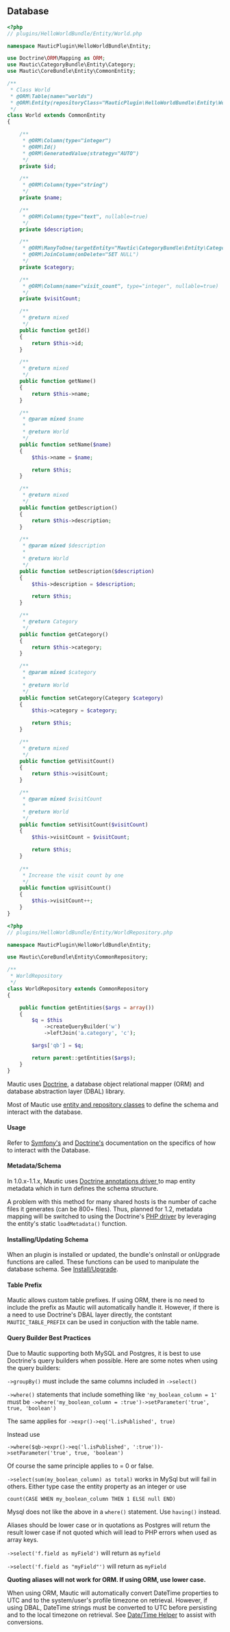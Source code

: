 ## Database

```php
<?php
// plugins/HelloWorldBundle/Entity/World.php

namespace MauticPlugin\HelloWorldBundle\Entity;

use Doctrine\ORM\Mapping as ORM;
use Mautic\CategoryBundle\Entity\Category;
use Mautic\CoreBundle\Entity\CommonEntity;

/**
 * Class World
 * @ORM\Table(name="worlds")
 * @ORM\Entity(repositoryClass="MauticPlugin\HelloWorldBundle\Entity\WorldRepository")
 */
class World extends CommonEntity
{

    /**
     * @ORM\Column(type="integer")
     * @ORM\Id()
     * @ORM\GeneratedValue(strategy="AUTO")
     */
    private $id;

    /**
     * @ORM\Column(type="string")
     */
    private $name;

    /**
     * @ORM\Column(type="text", nullable=true)
     */
    private $description;

    /**
     * @ORM\ManyToOne(targetEntity="Mautic\CategoryBundle\Entity\Category")
     * @ORM\JoinColumn(onDelete="SET NULL")
     */
    private $category;

    /**
     * @ORM\Column(name="visit_count", type="integer", nullable=true)
     */
    private $visitCount;

    /**
     * @return mixed
     */
    public function getId()
    {
        return $this->id;
    }

    /**
     * @return mixed
     */
    public function getName()
    {
        return $this->name;
    }

    /**
     * @param mixed $name
     *
     * @return World
     */
    public function setName($name)
    {
        $this->name = $name;

        return $this;
    }

    /**
     * @return mixed
     */
    public function getDescription()
    {
        return $this->description;
    }

    /**
     * @param mixed $description
     *
     * @return World
     */
    public function setDescription($description)
    {
        $this->description = $description;

        return $this;
    }

    /**
     * @return Category
     */
    public function getCategory()
    {
        return $this->category;
    }

    /**
     * @param mixed $category
     *
     * @return World
     */
    public function setCategory(Category $category)
    {
        $this->category = $category;

        return $this;
    }

    /**
     * @return mixed
     */
    public function getVisitCount()
    {
        return $this->visitCount;
    }

    /**
     * @param mixed $visitCount
     *
     * @return World
     */
    public function setVisitCount($visitCount)
    {
        $this->visitCount = $visitCount;

        return $this;
    }
    
    /**
     * Increase the visit count by one
     */
    public function upVisitCount()
    {
        $this->visitCount++;
    }
}
```

```php
<?php
// plugins/HelloWorldBundle/Entity/WorldRepository.php

namespace MauticPlugin\HelloWorldBundle\Entity;

use Mautic\CoreBundle\Entity\CommonRepository;

/**
 * WorldRepository
 */
class WorldRepository extends CommonRepository
{

    public function getEntities($args = array())
    {
        $q = $this
            ->createQueryBuilder('w')
            ->leftJoin('a.category', 'c');

        $args['qb'] = $q;

        return parent::getEntities($args);
    }
}
```

Mautic uses [Doctrine](#http://doctrine-orm.readthedocs.org/en/latest/), a database object relational mapper (ORM) and database abstraction layer (DBAL) library.

Most of Mautic use [entity and repository classes](http://symfony.com/doc/current/book/doctrine.html#creating-an-entity-class) to define the schema and interact with the database.

#### Usage
Refer to [Symfony's](http://symfony.com/doc/current/book/doctrine.html) and [Doctrine's](http://doctrine-orm.readthedocs.org/en/latest) documentation on the specifics of how to interact with the Database.

#### Metadata/Schema
In 1.0.x-1.1.x, Mautic uses [Doctrine annotations driver ](#http://doctrine-orm.readthedocs.org/en/latest/reference/basic-mapping.html) to map entity metadata which in turn defines the schema structure.

<aside class="warning">
A problem with this method for many shared hosts is the number of cache files it generates (can be 800+ files). Thus, planned for 1.2, metadata mapping will be switched to using the Doctrine's <a href="http://doctrine-orm.readthedocs.org/en/latest/reference/php-mapping.html#static-function" target="_new">PHP driver</a> by leveraging the entity's static <code>loadMetadata()</code> function.
</aside>

#### Installing/Updating Schema
When an plugin is installed or updated, the bundle's onInstall or onUpgrade functions are called.  These functions can be used to manipulate the database schema. See [Install/Upgrade](#install/upgrade).

#### Table Prefix
Mautic allows custom table prefixes.  If using ORM, there is no need to include the prefix as Mautic will automatically handle it.  However, if there is a need to use Doctrine's DBAL layer directly, the contstant `MAUTIC_TABLE_PREFIX` can be used in conjuction with the table name.

#### Query Builder Best Practices

Due to Mautic supporting both MySQL and Postgres, it is best to use Doctrine's query builders when possible. Here are some notes when using the query builders:

`->groupBy()` must include the same columns included in `->select()`

`->where()` statements that include something like `'my_boolean_column = 1' ` must be
`->where('my_boolean_column = :true')->setParameter('true', true, 'boolean')`

The same applies for `->expr()->eq('l.isPublished', true)`

Instead use

`->where($qb->expr()->eq('l.isPublished', ':true'))->setParameter('true', true, 'boolean')`

Of course the same principle applies to = 0 or false.

`->select(sum(my_boolean_column) as total)` works in MySql but will fail in others.  Either type case the entity property as an integer or use

`count(CASE WHEN my_boolean_column THEN 1 ELSE null END)`

Mysql does not like the above in a `where()` statement.  Use `having()` instead.

Aliases should be lower case or in quotations as Postgres will return the result lower case if not quoted which will lead to PHP errors when used as array keys.

`->select('f.field as myField')` will return as `myfield`

`->select('f.field as "myField"')` will return as `myField`

<strong>Quoting aliases will not work for ORM.  If using ORM, use lower case.</strong>

When using ORM, Mautic will automatically convert DateTime properties to UTC and to the system/user's profile timezone on retrieval.  However, if using DBAL, DateTime strings must be converted to UTC before persisting and to the local timezone on retrieval.  See [Date/Time Helper](#date/time-helper) to assist with conversions.